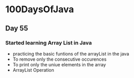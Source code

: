 # 100DaysOfJava

## Day 55

### Started learning Array List in Java

* practicing the basic funtions of the arrayList in the java
* To remove only the consecutive occurences
* To print only the uniue elements in the array
* ArrayList Operation 